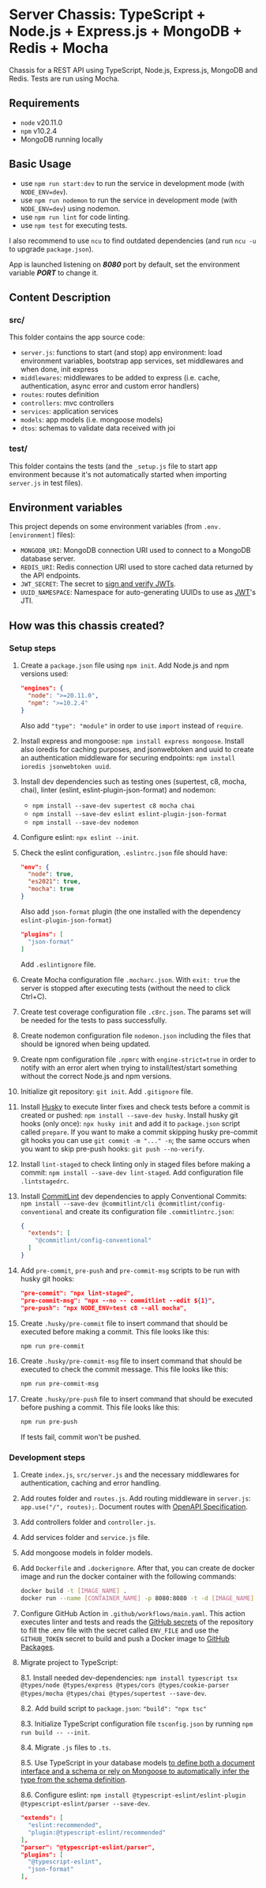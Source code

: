 # Server Chassis: TypeScript + Node.js + Express.js + MongoDB + Redis + Mocha

Chassis for a REST API using TypeScript, Node.js, Express.js, MongoDB and Redis. Tests are run using Mocha.

## Requirements

- `node` v20.11.0
- `npm` v10.2.4
- MongoDB running locally

## Basic Usage

- use `npm run start:dev` to run the service in development mode (with `NODE_ENV=dev`).
- use `npm run nodemon` to run the service in development mode (with `NODE_ENV=dev`) using nodemon.
- use `npm run lint` for code linting.
- use `npm test` for executing tests.

I also recommend to use `ncu` to find outdated dependencies (and run `ncu -u` to upgrade `package.json`).

App is launched listening on ***8080*** port by default, set the environment variable ***PORT*** to change it.

## Content Description

### src/

This folder contains the app source code:

- `server.js`: functions to start (and stop) app environment: load environment variables, bootstrap app services, set middlewares and when done, init express
- `middlewares`: middlewares to be added to express (i.e. cache, authentication, async error and custom error handlers)
- `routes`: routes definition
- `controllers`: mvc controllers
- `services`: application services
- `models`: app models (i.e. mongoose models)
- `dtos`: schemas to validate data received with joi

### test/

This folder contains the tests (and the `_setup.js` file to start app environment because it's not automatically started when importing `server.js` in test files).

## Environment variables

This project depends on some environment variables (from `.env.[environment]` files):

- `MONGODB_URI`: MongoDB connection URI used to connect to a MongoDB database server.
- `REDIS_URI`: Redis connection URI used to store cached data returned by the API endpoints.
- `JWT_SECRET`: The secret to [sign and verify JWTs](https://www.npmjs.com/package/jsonwebtoken).
- `UUID_NAMESPACE`: Namespace for auto-generating UUIDs to use as [JWT](https://en.wikipedia.org/wiki/JSON_Web_Token)'s JTI.

## How was this chassis created?

### Setup steps

1. Create a `package.json` file using `npm init`. Add Node.js and npm versions used:

    ```json
    "engines": {
      "node": ">=20.11.0",
      "npm": ">=10.2.4"
    }
    ```

    Also add `"type": "module"` in order to use `import` instead of `require`.
2. Install express and mongoose: `npm install express mongoose`. Install also ioredis for caching purposes, and jsonwebtoken and uuid to create an authentication middleware for securing endpoints: `npm install ioredis jsonwebtoken uuid`.
3. Install dev dependencies such as testing ones (supertest, c8, mocha, chai), linter (eslint, eslint-plugin-json-format) and nodemon:
    - `npm install --save-dev supertest c8 mocha chai`
    - `npm install --save-dev eslint eslint-plugin-json-format`
    - `npm install --save-dev nodemon`
4. Configure eslint: `npx eslint --init`.
5. Check the eslint configuration, `.eslintrc.json` file should have:

    ```json
    "env": {
      "node": true,
      "es2021": true,
      "mocha": true
    }
    ```

    Also add `json-format` plugin (the one installed with the dependency `eslint-plugin-json-format`)

    ```json
    "plugins": [
      "json-format"
    ]
    ```

    Add `.eslintignore` file.

6. Create Mocha configuration file `.mocharc.json`. With `exit: true` the server is stopped after executing tests (without the need to click Ctrl+C).
7. Create test coverage configuration file `.c8rc.json`. The params set will be needed for the tests to pass successfully.
8. Create nodemon configuration file `nodemon.json` including the files that should be ignored when being updated.
9. Create npm configuration file `.npmrc` with `engine-strict=true` in order to notify with an error alert when trying to install/test/start something without the correct Node.js and npm versions.
10. Initialize git repository: `git init`. Add `.gitignore` file.
11. Install [Husky](https://typicode.github.io/husky/how-to.html) to execute linter fixes and check tests before a commit is created or pushed: `npm install --save-dev husky`. Install husky git hooks (only once): `npx husky init` and add it to `package.json` script called `prepare`. If you want to make a commit skipping husky pre-commit git hooks you can use `git commit -m "..." -n`; the same occurs when you want to skip pre-push hooks: `git push --no-verify`.
12. Install `lint-staged` to check linting only in staged files before making a commit: `npm install --save-dev lint-staged`. Add configuration file `.lintstagedrc`.
13. Install [CommitLint](https://github.com/conventional-changelog/commitlint) dev dependencies to apply Conventional Commits: `npm install --save-dev @commitlint/cli @commitlint/config-conventional` and create its configuration file `.commitlintrc.json`:

    ```json
    {
      "extends": [
        "@commitlint/config-conventional"
      ]
    }
    ```

14. Add `pre-commit`, `pre-push` and `pre-commit-msg` scripts to be run with husky git hooks:

    ```json
    "pre-commit": "npx lint-staged",
    "pre-commit-msg": "npx --no -- commitlint --edit ${1}",
    "pre-push": "npx NODE_ENV=test c8 --all mocha",
    ```

15. Create `.husky/pre-commit` file to insert command that should be executed before making a commit. This file looks like this:

    ```bash
    npm run pre-commit
    ```

16. Create `.husky/pre-commit-msg` file to insert command that should be executed to check the commit message. This file looks like this:

    ```bash
    npm run pre-commit-msg
    ```

17. Create `.husky/pre-push` file to insert command that should be executed before pushing a commit. This file looks like this:

    ```bash
    npm run pre-push
    ```

    If tests fail, commit won't be pushed.

### Development steps

1. Create `index.js`, `src/server.js` and the necessary middlewares for authentication, caching and error handling.
2. Add routes folder and `routes.js`. Add routing middleware in `server.js`: `app.use("/", routes);`. Document routes with [OpenAPI Specification](https://spec.openapis.org/oas/latest.html).
3. Add controllers folder and `controller.js`.
4. Add services folder and `service.js` file.
5. Add mongoose models in folder models.
6. Add `Dockerfile` and `.dockerignore`. After that, you can create de docker image and run the docker container with the following commands:

    ```bash
    docker build -t [IMAGE_NAME] .
    docker run --name [CONTAINER_NAME] -p 8080:8080 -t -d [IMAGE_NAME]
    ```

7. Configure GitHub Action in `.github/workflows/main.yaml`. This action executes linter and tests and reads the [GitHub secrets](https://docs.github.com/en/actions/security-guides/using-secrets-in-github-actions#creating-secrets-for-a-repository) of the repository to fill the .env file with the secret called `ENV_FILE` and use the `GITHUB_TOKEN` secret to build and push a Docker image to [GitHub Packages](https://github.com/features/packages).

8. Migrate project to TypeScript:

    8.1. Install needed dev-dependencies: `npm install typescript tsx @types/node @types/express @types/cors @types/cookie-parser @types/mocha @types/chai @types/supertest --save-dev`.

    8.2. Add build script to `package.json`: `"build": "npx tsc"`

    8.3. Initialize TypeScript configuration file `tsconfig.json` by running `npm run build -- --init`.

    8.4. Migrate `.js` files to `.ts`.

    8.5. Use TypeScript in your database models [to define both a document interface and a schema or rely on Mongoose to automatically infer the type from the schema definition](https://mongoosejs.com/docs/typescript/schemas.html).

    8.6. Configure eslint: `npm install @typescript-eslint/eslint-plugin @typescript-eslint/parser --save-dev`.

    ```json
    "extends": [
      "eslint:recommended",
      "plugin:@typescript-eslint/recommended"
    ],
    "parser": "@typescript-eslint/parser",
    "plugins": [
      "@typescript-eslint",
      "json-format"
    ],
    ```

